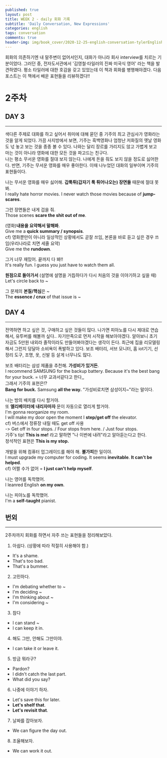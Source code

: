 ```yaml
---
published: true
layout: post
title: WEEK 2 - daily 회화 기록
subtitle: 'Daily Conversation, New Expressions'
categories: english
tags: conversation
comments: true
header-img: img/book_cover/2020-12-25-english-conversation-tylerEnglish-cover.png
---
```

회화의 의존하기엔 내 말주변이 없어서인지, 대화가 아니라 회사 interview를 치르는 기분이었다. 그러던 중, 전자도서관에서 '김영철·타일러의 진짜 미국식 영어' 라는 책을 발견하였다. 
평소 타일러에 대한 호감을 갖고 있었는데 이 책과 회화를 병행해야겠다. 다음 포스트는 이 책에서 배운 표현들을 리뷰하겠다!!


# **2주차**

## **DAY 3**
---
색다른 주제로 대화를 하고 싶어서 취미에 대해 묻던 중 기주의 최고 관심사가 영화라는 것을 알게 되었다. 가끔 사지방에서 보면, 기주는 흑백영화나 엄청난 저화질의 옛날 영화도 넋 놓고 보는 것을 종종 볼 수 있다. 나와는 달리 장르를 가리지도 않고 가볍게 보고 마는 것이 아니라 영화에 대한 모든 것을 파고드는 친구다.  
나는 평소 무서운 영화를 절대 보지 않는다. 나에게 돈을 줘도 보지 않을 정도로 싫어한다. 반면, 기주는 무서운 영화를 매우 좋아한다. 이때 나누었던 대화의 일부이며 기주의 표현들이다.

나는 무서운 영화를 매우 싫어해. **갑툭튀(갑자기 툭 튀어나오는) 장면들** 때문에 절대 못 봐.  
I really hate horror movies. I never watch those movies because of **jump-scares**.

그런 장면들은 내게 겁을 줘.  
Those scenes **scare the shit out of me**.

(영화)**내용을 요약해서 말해봐**.  
Give me a **quick summary / synopsis**.  
cf) 영화뿐만이 아니라 일상적인 상황에서도 곧잘 쓰임, 본론을 바로 듣고 싶은 경우 쓰임(우리나라로 치면 세줄 요약)  
Give me the **rundown**.

그거 너무 재밌어. 끝까지 다 봐!!  
It's really fun. I guess you just have to watch them all.

**원점으로 돌아가서** (설명에 설명을 거듭하다가 다시 처음의 것을 이야기하고 싶을 때)  
Let's circle back to ~

그 문제의 **본질/핵심**은 ~  
The **essence / crux** of that issue is ~


## **DAY 4**
---
전역하면 하고 싶은 것, 구매하고 싶은 것들이 많다. 나가면 피아노를 다시 제대로 연습해서, 유투버를 해볼까 싶다.. 자기만족으로 먼저 시작을 해보아야겠다. 알아보니 초기 자금도 5만원 내외라 졸작이라도 만들어봐야겠다는 생각이 든다. 최근에 집을 리모델링해서 그런지 덩달아 소비욕이 폭발하고 있다. 보조 배터리, 서브 모니터, 홈 iot기기, 선 정리 도구, 조명, 옷, 신발 등 살게 너무나도 많다.

보조 배터리는 삼성 제품을 추천해. **가성비가 있거든**.  
I recommend SAMSUNG for the backup battery. Because it's the best bang for your buck. 
= 너무 교과서같다고 한다,,  
그래서 기주의 표현은!?  
**Bang for buck.** Samsung **all the way.** "가성비로치면 삼성이지~"라는 말이다.

나는 방의 배치를 다시 할거야.  
또 **엘리베이터에 내리자마자** 문이 자동으로 열리게 할거야.  
I'm gonna reorganize my room.  
I will make my door open the moment I **step/get off** the elevator.    
cf) 버스에서 정류장 내릴 때도 get off 사용  
-> Get off in four stops. / Four stops from here. / Just four stops.  
기주's tip! **This is me!** 라고 말하면 "나 이번에 내려"라고 알아듣는다고 한다.  
정석적인 표현은 **This is my stop.**

개발을 위해 컴퓨터 업그레이드를 해야 해. **불가피**한 일이야.  
I must upgrade my computer for coding. It seems **inevitable**. **It can't be helped**.  
cf)	어쩔 수가 없어 = **I just can't help myself**.

나는 영어를 독학했어.  
I leanred English **on my own**.

나는 피아노를 독학했어.  
I'm a **self-taught** pianist.

## **번외**
---
2주차까지 회화를 하면서 자주 쓰는 표현들을 정리해보았다.
1. 아쉽다. (상황에 따라 적절히 사용해야 함.)
 - It's a shame.
 - That's too bad.
 - That's a bummer.
2. 고민하다.
 - I'm debating whether to ~
 - I'm deciding ~
 - I'm thinking about ~
 - I'm considering ~
3. 참다
 - I can stand ~
 - I can keep it in.
4. 해도 그만, 안해도 그만이야.
 - I can take it or leave it.
5. 방금 뭐라구? 
 - Pardon?
 - I didn't catch the last part.
 - What did you say?
6. 나중에 이야기 하자.
 - Let's save this for later.
 - **Let's shelf that**. 
 - **Let's revisit that**.
7. 날짜를 잡아보자.
 - We can figure the day out.
8. 조율해보자.
 - We can work it out.
